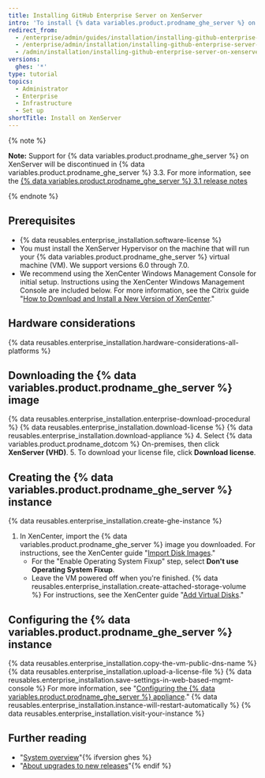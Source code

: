```yaml
---
title: Installing GitHub Enterprise Server on XenServer
intro: 'To install {% data variables.product.prodname_ghe_server %} on XenServer, you must deploy the {% data variables.product.prodname_ghe_server %} disk image to a XenServer host.'
redirect_from:
  - /enterprise/admin/guides/installation/installing-github-enterprise-on-xenserver/
  - /enterprise/admin/installation/installing-github-enterprise-server-on-xenserver
  - /admin/installation/installing-github-enterprise-server-on-xenserver
versions:
  ghes: '*'
type: tutorial
topics:
  - Administrator
  - Enterprise
  - Infrastructure
  - Set up
shortTitle: Install on XenServer
---
```


{% note %}

  **Note:** Support for {% data variables.product.prodname_ghe_server %} on XenServer will be discontinued in {% data variables.product.prodname_ghe_server %} 3.3. For more information, see the [{% data variables.product.prodname_ghe_server %} 3.1 release notes](/admin/release-notes#3.1.0)

{% endnote %}

## Prerequisites

- {% data reusables.enterprise_installation.software-license %}
- You must install the XenServer Hypervisor on the machine that will run your {% data variables.product.prodname_ghe_server %} virtual machine (VM). We support versions 6.0 through 7.0.
- We recommend using the XenCenter Windows Management Console for initial setup. Instructions using the XenCenter Windows Management Console are included below. For more information, see the Citrix guide "[How to Download and Install a New Version of XenCenter](https://support.citrix.com/article/CTX118531)."

## Hardware considerations

{% data reusables.enterprise_installation.hardware-considerations-all-platforms %}

## Downloading the {% data variables.product.prodname_ghe_server %} image

{% data reusables.enterprise_installation.enterprise-download-procedural %}
{% data reusables.enterprise_installation.download-license %}
{% data reusables.enterprise_installation.download-appliance %}
4. Select {% data variables.product.prodname_dotcom %} On-premises, then click **XenServer (VHD)**.
5. To download your license file, click **Download license**.

## Creating the {% data variables.product.prodname_ghe_server %} instance

{% data reusables.enterprise_installation.create-ghe-instance %}

1. In XenCenter, import the {% data variables.product.prodname_ghe_server %} image you downloaded. For instructions, see the XenCenter guide "[Import Disk Images](https://docs.citrix.com/en-us/xencenter/current-release/vms-importdiskimage.html)."
    - For the "Enable Operating System Fixup" step, select **Don't use Operating System Fixup**.
    - Leave the VM powered off when you're finished.
{% data reusables.enterprise_installation.create-attached-storage-volume %} For instructions, see the XenCenter guide "[Add Virtual Disks](https://docs.citrix.com/en-us/xencenter/current-release/vms-storage-addnewdisk.html)."

## Configuring the {% data variables.product.prodname_ghe_server %} instance

{% data reusables.enterprise_installation.copy-the-vm-public-dns-name %}
{% data reusables.enterprise_installation.upload-a-license-file %}
{% data reusables.enterprise_installation.save-settings-in-web-based-mgmt-console %} For more information, see "[Configuring the {% data variables.product.prodname_ghe_server %} appliance](/enterprise/admin/guides/installation/configuring-the-github-enterprise-server-appliance)."
{% data reusables.enterprise_installation.instance-will-restart-automatically %}
{% data reusables.enterprise_installation.visit-your-instance %}

## Further reading

- "[System overview](/enterprise/admin/guides/installation/system-overview)"{% ifversion ghes %}
- "[About upgrades to new releases](/admin/overview/about-upgrades-to-new-releases)"{% endif %}
